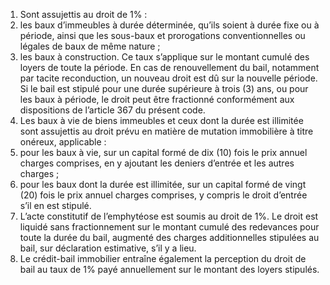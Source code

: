 1) Sont assujettis au droit de 1% :
1) les baux d’immeubles à durée déterminée, qu’ils soient à durée fixe ou à
période, ainsi que les sous-baux et prorogations conventionnelles ou légales de baux de même nature ;
2) les baux à construction.
Ce taux s’applique sur le montant cumulé des loyers de toute la période. En cas de renouvellement du bail, notamment par tacite reconduction, un nouveau droit est dû sur la nouvelle période.
Si le bail est stipulé pour une durée supérieure à trois (3) ans, ou pour les baux à période, le droit peut être fractionné conformément aux dispositions de l’article 367 du présent code.
2) Les baux à vie de biens immeubles et ceux dont la durée est illimitée sont assujettis
au droit prévu en matière de mutation immobilière à titre onéreux, applicable :
1) pour les baux à vie, sur un capital formé de dix (10) fois le prix annuel charges
comprises, en y ajoutant les deniers d’entrée et les autres charges ;
2) pour les baux dont la durée est illimitée, sur un capital formé de vingt (20) fois
le prix annuel charges comprises, y compris le droit d’entrée s’il en est stipulé.
3) L’acte constitutif de l’emphytéose est soumis au droit de 1%.
Le droit est liquidé sans fractionnement sur le montant cumulé des redevances pour toute  la  durée  du  bail,  augmenté  des  charges  additionnelles  stipulées  au  bail,  sur déclaration estimative, s’il y a lieu.
4) Le crédit-bail immobilier entraîne également la perception du droit de bail au taux
de 1% payé annuellement sur le montant des loyers stipulés.
